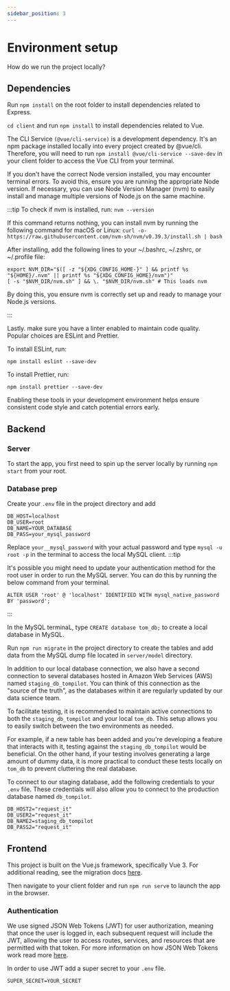 ```yaml
---
sidebar_position: 3
---
```


# Environment setup

How do we run the project locally?

## Dependencies

Run `npm install` on the root folder to install dependencies related to Express.

`cd client` and run `npm install` to install dependencies related to Vue.

The CLI Service `(@vue/cli-service)` is a development dependency. It's an npm package installed locally into every project created by @vue/cli. Therefore, you will need to run `npm install @vue/cli-service --save-dev` in your client folder to access the Vue CLI from your terminal.

If you don't have the correct Node version installed, you may encounter terminal errors. To avoid this, ensure you are running the appropriate Node version. If necessary, you can use Node Version Manager (nvm) to easily install and manage multiple versions of Node.js on the same machine.

:::tip
To check if nvm is installed, run:
`nvm --version`

If this command returns nothing, you can install nvm by running the following command for macOS or Linux:
`curl -o- https://raw.githubusercontent.com/nvm-sh/nvm/v0.39.3/install.sh | bash`

After installing, add the following lines to your ~/.bashrc, ~/.zshrc, or ~/.profile file:

```
export NVM_DIR="$([ -z "${XDG_CONFIG_HOME-}" ] && printf %s "${HOME}/.nvm" || printf %s "${XDG_CONFIG_HOME}/nvm")"
[ -s "$NVM_DIR/nvm.sh" ] && \. "$NVM_DIR/nvm.sh" # This loads nvm
```

By doing this, you ensure nvm is correctly set up and ready to manage your Node.js versions.

:::

Lastly. make sure you have a linter enabled to maintain code quality. Popular choices are ESLint and Prettier.

To install ESLint, run:

```
npm install eslint --save-dev
```

To install Prettier, run:

```
npm install prettier --save-dev
```

Enabling these tools in your development environment helps ensure consistent code style and catch potential errors early.

## Backend

### Server

To start the app, you first need to spin up the server locally by running `npm start` from your root.

### Database prep

Create your `.env` file in the project directory and add

```
DB_HOST=localhost
DB_USER=root
DB_NAME=YOUR_DATABASE
DB_PASS=your_mysql_password
```

Replace `your__mysql_password` with your actual password and type `mysql -u root -p` in the terminal to access the local MySQL client.
:::tip

It's possible you might need to update your authentication method for the root user in order to run the MySQL server. You can do this by running the below command from your terminal.

`ALTER USER 'root' @ 'localhost' IDENTIFIED WITH mysql_native_password BY 'password';`

:::

In the MySQL terminaL, type `CREATE database tom_db;` to create a local database in MySQL.

Run `npm run migrate` in the project directory to create the tables and add data from the MySQL dump file located in `server/model` directory.

In addition to our local database connection, we also have a second connection to several databases hosted in Amazon Web Services (AWS) named `staging_db_tompilot`. You can think of this connection as the "source of the truth", as the databases within it are regularly updated by our data science team.

To facilitate testing, it is recommended to maintain active connections to both the `staging_db_tompilot` and your local `tom_db`. This setup allows you to easily switch between the two environments as needed.

For example, if a new table has been added and you're developing a feature that interacts with it, testing against the `staging_db_tompilot` would be beneficial. On the other hand, if your testing involves generating a large amount of dummy data, it is more practical to conduct these tests locally on `tom_db` to prevent cluttering the real database.

To connect to our staging database, add the following credentials to your `.env` file. These credentials will also allow you to connect to the production database named `db_tompilot`.

```
DB_HOST2="request_it"
DB_USER2="request_it"
DB_NAME2=staging_db_tompilot
DB_PASS2="request_it"
```

## Frontend

This project is built on the Vue.js framework, specifically Vue 3. For additional reading, see the migration docs [here](https://v3-migration.vuejs.org/).

Then navigate to your client folder and run `npm run serve` to launch the app in the browser.

### Authentication

We use signed JSON Web Tokens (JWT) for user authorization, meaning that once the user is logged in, each subsequent request will include the JWT, allowing the user to access routes, services, and resources that are permitted with that token. For more information on how JSON Web Tokens work read more [here](https://jwt.io/introduction).

In order to use JWT add a super secret to your `.env` file.

`SUPER_SECRET=YOUR_SECRET`
